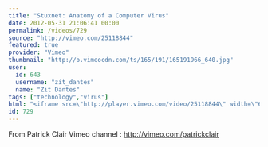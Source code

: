 ```yaml
---
title: "Stuxnet: Anatomy of a Computer Virus"
date: 2012-05-31 21:06:41 00:00
permalink: /videos/729
source: "http://vimeo.com/25118844"
featured: true
provider: "Vimeo"
thumbnail: "http://b.vimeocdn.com/ts/165/191/165191966_640.jpg"
user:
  id: 643
  username: "zit_dantes"
  name: "Zit Dantes"
tags: ["technology","virus"]
html: "<iframe src=\"http://player.vimeo.com/video/25118844\" width=\"640\" height=\"360\" frameborder=\"0\" webkitAllowFullScreen mozallowfullscreen allowFullScreen></iframe>"
id: 729
---
```


From Patrick Clair Vimeo channel :
http://vimeo.com/patrickclair